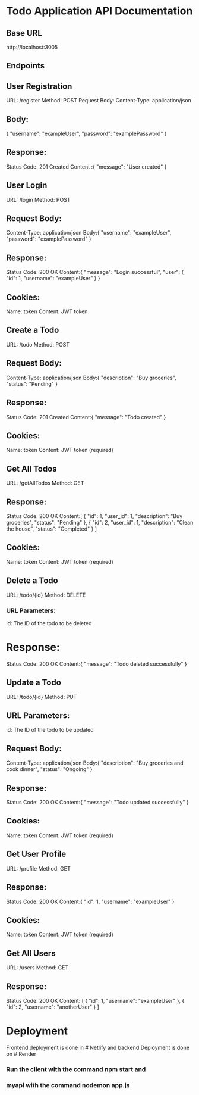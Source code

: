 # Todo Application API Documentation 
## Base URL
http://localhost:3005

## Endpoints
## User Registration
URL: /register
Method: POST
Request Body:
  Content-Type: application/json
##  Body:
{
    "username": "exampleUser",
    "password": "examplePassword"
}
## Response:
  Status Code: 201 Created
  Content :{
    "message": "User created"
  }

## User Login
URL: /login
Method: POST
## Request Body:
  Content-Type: application/json
  Body:{
    "username": "exampleUser",
    "password": "examplePassword"
  }
## Response:
  Status Code: 200 OK
  Content:{
    "message": "Login successful",
    "user": {
      "id": 1,
      "username": "exampleUser"
    }
  }
## Cookies:
  Name: token
  Content: JWT token

## Create a Todo
URL: /todo
Method: POST
## Request Body:
  Content-Type: application/json
  Body:{
  "description": "Buy groceries",
  "status": "Pending"
}
## Response:
  Status Code: 201 Created
  Content:{
  "message": "Todo created"
}
## Cookies:
  Name: token
  Content: JWT token (required)

## Get All Todos
URL: /getAllTodos
Method: GET
## Response:
  Status Code: 200 OK
  Content:[
  {
    "id": 1,
    "user_id": 1,
    "description": "Buy groceries",
    "status": "Pending"
  },
  {
    "id": 2,
    "user_id": 1,
    "description": "Clean the house",
    "status": "Completed"
  }
]
## Cookies:
  Name: token
  Content: JWT token (required)

## Delete a Todo
URL: /todo/{id}
Method: DELETE
### URL Parameters:
 id: The ID of the todo to be deleted
# Response:
  Status Code: 200 OK
  Content:{
  "message": "Todo deleted successfully"
}

## Update a Todo
URL: /todo/{id}
Method: PUT
## URL Parameters:
  id: The ID of the todo to be updated
  
## Request Body:
  Content-Type: application/json
  Body:{
  "description": "Buy groceries and cook dinner",
  "status": "Ongoing"
}
## Response:
  Status Code: 200 OK
  Content:{
  "message": "Todo updated successfully"
}
## Cookies:
  Name: token
  Content: JWT token (required)


## Get User Profile
URL: /profile
Method: GET
## Response:
  Status Code: 200 OK
  Content:{
    "id": 1,
    "username": "exampleUser"
  }
## Cookies:
  Name: token
  Content: JWT token (required)

## Get All Users
URL: /users
Method: GET
## Response:
  Status Code: 200 OK
  Content:
  [
  {
      "id": 1,
      "username": "exampleUser"
    },
    {
      "id": 2,
      "username": "anotherUser"
    }
  ]

# Deployment #

Frontend deployment is done in # Netlify and backend Deployment is done on # Render
### Run the client with the command npm start and 
### myapi with the command nodemon app.js

